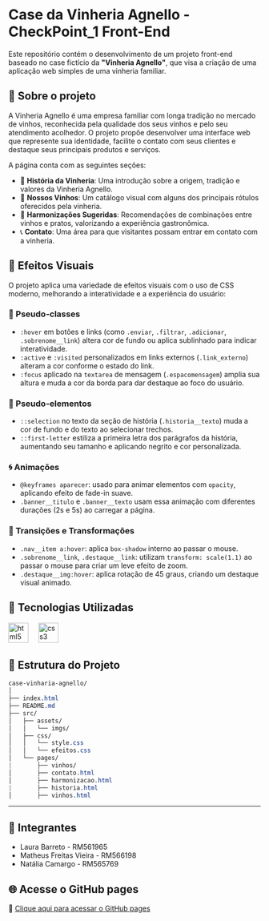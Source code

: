 # Case da Vinheria Agnello - CheckPoint_1 Front-End

Este repositório contém o desenvolvimento de um projeto front-end baseado no case fictício da **"Vinheria Agnello"**, que visa a criação de uma aplicação web simples de uma vinheria familiar.

## 📘 Sobre o projeto

A Vinheria Agnello é uma empresa familiar com longa tradição no mercado de vinhos, reconhecida pela qualidade dos seus vinhos e pelo seu atendimento acolhedor. O projeto propõe desenvolver uma interface web que represente sua identidade, facilite o contato com seus clientes e destaque seus principais produtos e serviços.

A página conta com as seguintes seções:

- 🏰 **História da Vinheria**: Uma introdução sobre a origem, tradição e valores da Vinheria Agnello.
- 🍷 **Nossos Vinhos**: Um catálogo visual com alguns dos principais rótulos oferecidos pela vinheria.
- 🧀 **Harmonizações Sugeridas**: Recomendações de combinações entre vinhos e pratos, valorizando a experiência gastronômica.
- 📞 **Contato**: Uma área para que visitantes possam entrar em contato com a vinheria.

## 🎨 Efeitos Visuais

O projeto aplica uma variedade de efeitos visuais com o uso de CSS moderno, melhorando a interatividade e a experiência do usuário:

### 🔹 Pseudo-classes

- `:hover` em botões e links (como `.enviar`, `.filtrar`, `.adicionar`, `.sobrenome__link`) altera cor de fundo ou aplica sublinhado para indicar interatividade.
- `:active` e `:visited` personalizados em links externos (`.link_externo`) alteram a cor conforme o estado do link.
- `:focus` aplicado na `textarea` de mensagem (`.espacomensagem`) amplia sua altura e muda a cor da borda para dar destaque ao foco do usuário.

### 🔸 Pseudo-elementos

- `::selection` no texto da seção de história (`.historia__texto`) muda a cor de fundo e do texto ao selecionar trechos.
- `::first-letter` estiliza a primeira letra dos parágrafos da história, aumentando seu tamanho e aplicando negrito e cor personalizada.

### 🌀 Animações

- `@keyframes aparecer`: usado para animar elementos com `opacity`, aplicando efeito de fade-in suave.
- `.banner__titulo` e `.banner__texto` usam essa animação com diferentes durações (2s e 5s) ao carregar a página.

### 🔁 Transições e Transformações

- `.nav__item a:hover`: aplica `box-shadow` interno ao passar o mouse.
- `.sobrenome__link`, `.destaque__link`: utilizam `transform: scale(1.1)` ao passar o mouse para criar um leve efeito de zoom.
- `.destaque__img:hover`: aplica rotação de 45 graus, criando um destaque visual animado.

## 🚀 Tecnologias Utilizadas
<div align="left">
  <img src="https://cdn.jsdelivr.net/gh/devicons/devicon/icons/html5/html5-original.svg" height="40" alt="html5 logo" />
  <img width="12" />
  <img src="https://cdn.jsdelivr.net/gh/devicons/devicon/icons/css3/css3-original.svg" height="40" alt="css3 logo" />
  <img width="12" />
</div>

## 📁 Estrutura do Projeto

```css
case-vinharia-agnello/
│
├── index.html
├── README.md
├── src/
│   ├── assets/
│   │   └── imgs/
│   ├── css/
│   │   └── style.css
│   │   └── efeitos.css
│   └── pages/
|       ├── vinhos/
│       ├── contato.html
│       ├── harmonizacao.html
|       ├── historia.html
│       ├── vinhos.html
```
---

## 👥 Integrantes

- Laura Barreto - RM561965
- Matheus Freitas Vieira - RM566198
- Natália Camargo - RM565769

## 🌐 Acesse o GitHub pages

🔗 [Clique aqui para acessar o GitHub pages](https://laurabarret0.github.io/Case-Vinharia-Agnello/)
